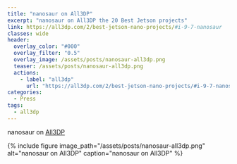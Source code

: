 ```yaml
---
title: "nanosaur on All3DP"
excerpt: "nanosaur on All3DP the 20 Best Jetson projects"
link: https://all3dp.com/2/best-jetson-nano-projects/#i-9-7-nanosaur
classes: wide
header:
  overlay_color: "#000"
  overlay_filter: "0.5"
  overlay_image: /assets/posts/nanosaur-all3dp.png
  teaser: /assets/posts/nanosaur-all3dp.png
  actions:
    - label: "all3dp"
      url: "https://all3dp.com/2/best-jetson-nano-projects/#i-9-7-nanosaur"
categories:
  - Press
tags:
  - all3dp
---
```


nanosaur on [All3DP](https://all3dp.com/2/best-jetson-nano-projects/#i-9-7-nanosaur)

{% include figure image_path="/assets/posts/nanosaur-all3dp.png" alt="nanosaur on All3DP" caption="nanosaur on All3DP" %}